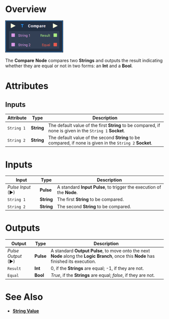 # Overview

![The Compare Node.](../../.gitbook/assets/node-compare.png)

The **Compare** **Node** compares two **Strings** and outputs the result indicating whether they are equal or not in two forms: an **Int** and a **Bool**.

# Attributes

## Inputs

|Attribute|Type|Description|
|---|---|---|
| `String 1` | **String** | The default value of the first **String** to be compared, if none is given in the `String 1` **Socket**. |
| `String 2` | **String** | The default value of the second **String** to be compared, if none is given in the `String 2` **Socket**.|



# Inputs

|Input|Type|Description|
|---|---|---|
|*Pulse Input* (►)|**Pulse**|A standard **Input Pulse**, to trigger the execution of the **Node**.|
| `String 1` | **String** | The first **String** to be compared. |
| `String 2` | **String** | The second **String** to be compared. |

# Outputs

|Output|Type|Description|
|---|---|---|
|*Pulse Output* (►)|**Pulse**|A standard **Output Pulse**, to move onto the next **Node** along the **Logic Branch**, once this **Node** has finished its execution.|
| `Result` | **Int** | 0, if the **Strings** are equal; -1, if they are not.  |
| `Equal` | **Bool** | *True*, if the **Strings** are equal; *false*, if they are not.|


# See Also

* [**String Value**](stringvalue.md)